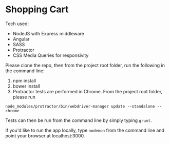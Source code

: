 # Shopping Cart

Tech used:

 * NodeJS with Express middleware
 * Angular
 * SASS
 * Protractor
 * CSS Media Queries for responsivity

Please clone the repo, then from the project root folder, run the following in the command line:

1.	npm install
2.	bower install
3.	Protractor tests are performed in Chrome. From the project root folder, please run

``node_modules/protractor/bin/webdriver-manager update --standalone --chrome``

Tests can then be run from the command line by simply typing ``grunt``.

If you'd like to run the app locally, type ``nodemon`` from the command line and point your browser at localhost:3000.

